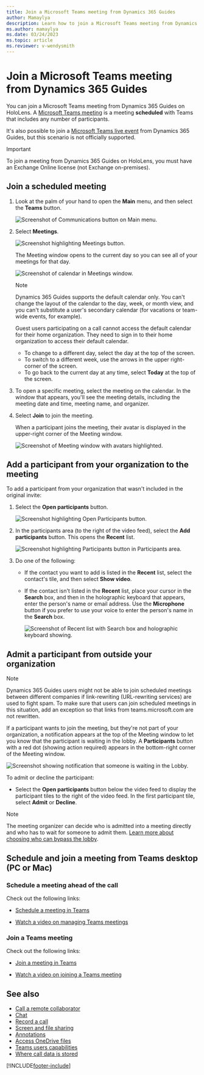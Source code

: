 ```yaml
---
title: Join a Microsoft Teams meeting from Dynamics 365 Guides
author: Mamaylya
description: Learn how to join a Microsoft Teams meeting from Dynamics 365 Guides on HoloLens
ms.author: mamaylya
ms.date: 03/24/2023
ms.topic: article
ms.reviewer: v-wendysmith
---
```


# Join a Microsoft Teams meeting from Dynamics 365 Guides

You can join a Microsoft Teams meeting from Dynamics 365 Guides on HoloLens. A [Microsoft Teams meeting](/microsoftteams/quick-start-meetings-live-events) is a meeting **scheduled** with Teams that includes any number of participants.

It's also possible to join a [Microsoft Teams live event](/microsoftteams/teams-live-events/what-are-teams-live-events) from Dynamics 365 Guides, but this scenario is not officially supported.  

> [!IMPORTANT]
> To join a meeting from Dynamics 365 Guides on HoloLens, you must have an Exchange Online license (not Exchange on-premises).

## Join a scheduled meeting

1. Look at the palm of your hand to open the **Main** menu, and then select the **Teams** button.

    ![Screenshot of Communications button on Main menu.](media/calling-meetings-1.JPG "Screenshot of Communications button on Main menu.")

1. Select **Meetings**.

    ![Screenshot highlighting Meetings button.](media/calling-meetings-2.JPG "Screenshot highlighting Meetings button.")

    The Meeting window opens to the current day so you can see all of your meetings for that day. 

    ![Screenshot of calendar in Meetings window.](media/calling-meetings-4.JPG "Screenshot of calendar in Meetings window.")

    > [!NOTE]
    > Dynamics 365 Guides supports the default calendar only. You can't change the layout of the calendar to the day, week, or month view, and you can't substitute a user's secondary calendar (for vacations or team-wide events, for example).
    >
    > Guest users participating on a call cannot access the default calendar for their home organization. They need to sign in to their home organization to access their default calendar.

    - To change to a different day, select the day at the top of the screen.
    - To switch to a different week, use the arrows in the upper right-corner of the screen.
    - To go back to the current day at any time, select **Today** at the top of the screen.

1. To open a specific meeting, select the meeting on the calendar. In the window that appears, you'll see the meeting details, including the meeting date and time, meeting name, and organizer.

1. Select **Join** to join the meeting.

    When a participant joins the meeting, their avatar is displayed in the upper-right corner of the Meeting window.

    ![Screenshot of Meeting window with avatars highlighted.](media/calling-meetings-avatars.JPG "Screenshot of Meeting window with avatars highlighted.")

## Add a participant from your organization to the meeting

To add a participant from your organization that wasn't included in the original invite:

1. Select the **Open participants** button.

    ![Screenshot highlighting Open Participants button.](media/calling-start-call-4.JPG "Screenshot highlighting Open Participants button.")

1. In the participants area (to the right of the video feed), select the **Add participants** button. This opens the **Recent** list.

    ![Screenshot highlighting Participants button in Participants area.](media/calling-start-call-5.JPG "Screenshot highlighting Participants button in Participants area.")

1. Do one of the following:

    - If the contact you want to add is listed in the **Recent** list, select the contact's tile, and then select **Show video**.

    - If the contact isn't listed in the **Recent** list, place your cursor in the **Search** box, and then in the holographic keyboard that appears, enter the person's name or email address. Use the **Microphone** button if you prefer to use your voice to enter the person's name in the **Search** box.

      ![Screenshot of Recent list with Search box and holographic keyboard showing.](media/calling-start-call-6.JPG "Screenshot of Recent list with Search box and holographic keyboard showing.")

## Admit a participant from outside your organization

> [!NOTE]
> Dynamics 365 Guides users might not be able to join scheduled meetings between different companies if link-rewriting (URL-rewriting services) are used to fight spam. To make sure that users can join scheduled meetings in this situation, add an exception so that links from teams.microsoft.com are not rewritten.

If a participant wants to join the meeting, but they're not part of your organization, a notification appears at the top of the Meeting window to let you know that the participant is waiting in the lobby. A **Participants** button with a red dot (showing action required) appears in the bottom-right corner of the Meeting window.

![Screenshot showing notification that someone is waiting in the Lobby.](media/calling-meetings-10.JPG "Screenshot showing notification that someone is waiting in the lobby.")

To admit or decline the participant:

- Select the **Open participants** button below the video feed to display the participant tiles to the right of the video feed. In the first participant tile, select **Admit** or **Decline**.

> [!NOTE]
> The meeting organizer can decide who is admitted into a meeting directly and who has to wait for someone to admit them. [Learn more about choosing who can bypass the lobby](https://support.microsoft.com/en-us/office/change-participant-settings-for-a-teams-meeting-53261366-dbd5-45f9-aae9-a70e6354f88e).

## Schedule and join a meeting from Teams desktop (PC or Mac)

### Schedule a meeting ahead of the call

Check out the following links:

- [Schedule a meeting in Teams](https://support.office.com/article/Schedule-a-meeting-in-Teams-943507a9-8583-4c58-b5d2-8ec8265e04e5#ID0EAABAAA=Desktop)

- [Watch a video on managing Teams meetings](https://support.office.com/article/Video-Manage-meetings-ba44d0fd-da3c-4541-a3eb-a868f5e2b137)

### Join a Teams meeting

Check out the following links:

- [Join a meeting in Teams](https://support.office.com/article/join-a-meeting-in-teams-1613bb53-f3fa-431e-85a9-d6a91e3468c9)

- [Watch a video on joining a Teams meeting](https://support.office.com/article/join-a-teams-meeting-078e9868-f1aa-4414-8bb9-ee88e9236ee4?ui=en-US&rs=en-US&ad=US)

## See also

- [Call a remote collaborator](calling-start-call.md)
- [Chat](calling-chat-file-sharing.md)
- [Record a call](calling-record-call.md)
- [Screen and file sharing](calling-screen-sharing.md)
- [Annotations](calling-annotations.md)
- [Access OneDrive files](onedrive-files.md)
- [Teams users capabilities](calling-teams-users.md)
- [Where call data is stored](call-logging.md)

[!INCLUDE[footer-include](../includes/footer-banner.md)]
